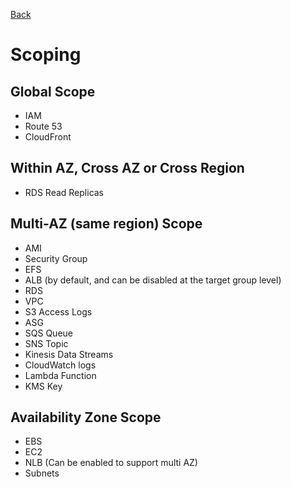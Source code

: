 [Back](./AWS.md)

# Scoping

## Global Scope

- IAM
- Route 53
- CloudFront

## Within AZ, Cross AZ or Cross Region

- RDS Read Replicas

## Multi-AZ (same region) Scope

- AMI
- Security Group
- EFS
- ALB (by default, and can be disabled at the target group level)
- RDS
- VPC
- S3 Access Logs
- ASG
- SQS Queue
- SNS Topic
- Kinesis Data Streams
- CloudWatch logs
- Lambda Function
- KMS Key

## Availability Zone Scope

- EBS
- EC2
- NLB (Can be enabled to support multi AZ)
- Subnets
